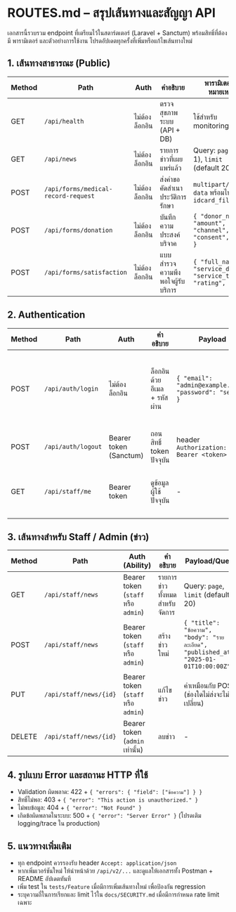 ﻿# ROUTES.md – สรุปเส้นทางและสัญญา API

เอกสารนี้รวบรวม endpoint ที่เตรียมไว้ในสตาร์ตเตอร์ (Laravel + Sanctum) พร้อมสิทธิ์ที่ต้องมี พารามิเตอร์ และตัวอย่างการใช้งาน โปรดอัปเดตทุกครั้งที่เพิ่มหรือแก้ไขเส้นทางใหม่

## 1. เส้นทางสาธารณะ (Public)
| Method | Path | Auth | คำอธิบาย | พารามิเตอร์/หมายเหตุ | ตัวอย่าง Response |
| --- | --- | --- | --- | --- | --- |
| GET | `/api/health` | ไม่ต้องล็อกอิน | ตรวจสุขภาพระบบ (API + DB) | ใช้สำหรับ monitoring | `{ "ok": true }`
| GET | `/api/news` | ไม่ต้องล็อกอิน | รายการข่าวที่เผยแพร่แล้ว | Query: `page` (เริ่ม 1), `limit` (default 20) | Laravel pagination object ที่มี `data`, `links`, `meta`
| POST | `/api/forms/medical-record-request` | ไม่ต้องล็อกอิน | ส่งคำขอคัดสำเนาประวัติการรักษา | `multipart/form-data` พร้อมไฟล์ `idcard_file` | 201 + `{ "data": { "id": 1, "citizen_id_last4": "0123" } }`
| POST | `/api/forms/donation` | ไม่ต้องล็อกอิน | บันทึกความประสงค์บริจาค | `{ "donor_name", "amount", "channel", "consent", ... }` | 201 + `{ "data": { "id": 1, "channel": "bank_transfer" } }`
| POST | `/api/forms/satisfaction` | ไม่ต้องล็อกอิน | แบบสำรวจความพึงพอใจผู้รับบริการ | `{ "full_name", "service_date", "service_type", "rating", ... }` | 201 + `{ "data": { "id": 1, "rating": 5 } }`

## 2. Authentication
| Method | Path | Auth | คำอธิบาย | Payload | Response |
| --- | --- | --- | --- | --- | --- |
| POST | `/api/auth/login` | ไม่ต้องล็อกอิน | ล็อกอินด้วยอีเมล + รหัสผ่าน | `{ "email": "admin@example.com", "password": "secret" }` | สำเร็จ: `{ "token": "...", "role": "admin" }` ผิดพลาด: 401 + `{ "error": "Invalid credentials" }`
| POST | `/api/auth/logout` | Bearer token (Sanctum) | ถอนสิทธิ์ token ปัจจุบัน | header `Authorization: Bearer <token>` | `{ "ok": true }`
| GET | `/api/staff/me` | Bearer token | ดูข้อมูลผู้ใช้ปัจจุบัน | - | `{ "id": 1, "name": "นพ.สมชาย", "email": "...", "role": "admin" }`

## 3. เส้นทางสำหรับ Staff / Admin (ข่าว)
| Method | Path | Auth (Ability) | คำอธิบาย | Payload/Query | Response |
| --- | --- | --- | --- | --- | --- |
| GET | `/api/staff/news` | Bearer token (`staff` หรือ `admin`) | รายการข่าวทั้งหมดสำหรับจัดการ | Query: `page`, `limit` (default 20) | Pagination object (`data` + `meta`) | 
| POST | `/api/staff/news` | Bearer token (`staff` หรือ `admin`) | สร้างข่าวใหม่ | `{ "title": "ข้อความ", "body": "รายละเอียด", "published_at": "2025-01-01T10:00:00Z" }` | 201 + JSON ของข่าว | 
| PUT | `/api/staff/news/{id}` | Bearer token (`staff` หรือ `admin`) | แก้ไขข่าว | ค่าเหมือนกับ POST (ช่องใดไม่ส่งจะไม่เปลี่ยน) | 200 + JSON ของข่าวล่าสุด |
| DELETE | `/api/staff/news/{id}` | Bearer token (`admin` เท่านั้น) | ลบข่าว | - | `{ "ok": true }`

## 4. รูปแบบ Error และสถานะ HTTP ที่ใช้
- Validation ผิดพลาด: 422 + `{ "errors": { "field": ["ข้อความ"] } }`
- สิทธิ์ไม่พอ: 403 + `{ "error": "This action is unauthorized." }`
- ไม่พบข้อมูล: 404 + `{ "error": "Not Found" }`
- เกิดข้อผิดพลาดในระบบ: 500 + `{ "error": "Server Error" }` (โปรดเติม logging/trace ใน production)

## 5. แนวทางเพิ่มเติม
- ทุก endpoint ควรรองรับ header `Accept: application/json`
- หากเพิ่มเวอร์ชันใหม่ ให้นำหน้าด้วย `/api/v2/...` และดูแลให้เอกสารทั้ง Postman + README อัปเดตทันที
- เพิ่ม test ใน `tests/Feature` เมื่อมีการเพิ่มเส้นทางใหม่ เพื่อป้องกัน regression
- ระบุความถี่ในการเรียกและ limit ไว้ใน `docs/SECURITY.md` เมื่อมีการกำหนด rate limit เฉพาะ
